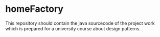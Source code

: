 # homeFactory
This repository should contain the java sourcecode of the project work which is prepared for a university course about design patterns.
